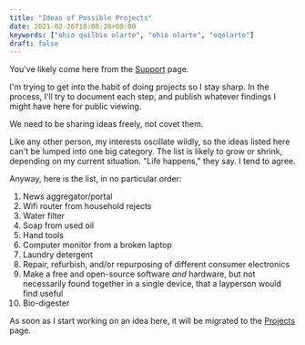 ```yaml
---
title: "Ideas of Possible Projects"
date: 2021-02-26T10:08:28+08:00
keywords: ["ohio quilbio olarte", "ohio olarte", "oqolarte"]
draft: false
---
```

You've likely come here from the [Support](/support/) page.

I'm trying to get into the habit of doing projects so I stay sharp.
In the process, I'll try to document each step,
and publish whatever findings I might have here for public viewing.

We need to be sharing ideas freely,
not covet them.

Like any other person, my interests oscillate wildly,
so the ideas listed here can't be lumped into one big category.
The list is likely to grow or shrink,
depending on my current situation.
"Life happens," they say.
I tend to agree.

Anyway, here is the list, in no particular order:

1. News aggregator/portal
1. Wifi router from household rejects
1. Water filter
1. Soap from used oil
1. Hand tools
1. Computer monitor from a broken laptop
1. Laundry detergent
1. Repair, refurbish, and/or repurposing of different consumer electronics
1. Make a free and open-source software *and* hardware, but not necessarily found together in a single device, that a layperson would find useful
1. Bio-digester

As soon as I start working on an idea here, it will be migrated to the [Projects](/project/) page.
